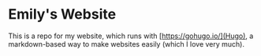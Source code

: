 # Emily's Website

This is a repo for my website, which runs with [https://gohugo.io/](Hugo), a markdown-based way to make websites easily (which I love very much).